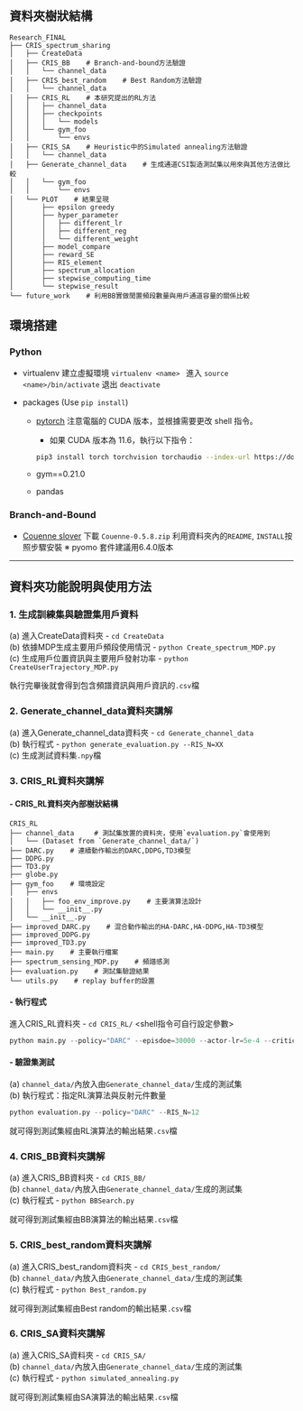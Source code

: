 ## 資料夾樹狀結構
```
Research_FINAL
├── CRIS_spectrum_sharing
│   ├── CreateData
│   ├── CRIS_BB    # Branch-and-bound方法驗證
│   │   └── channel_data
│   ├── CRIS_best_random    # Best Random方法驗證
│   │   └── channel_data
│   ├── CRIS_RL    # 本研究提出的RL方法
│   │   ├── channel_data
│   │   ├── checkpoints
│   │   │   └── models
│   │   └── gym_foo
│   │       └── envs
│   ├── CRIS_SA    # Heuristic中的Simulated annealing方法驗證
│   │   └── channel_data
│   ├── Generate_channel_data    # 生成通道CSI製造測試集以用來與其他方法做比較
│   │   └── gym_foo
│   │       └── envs
│   └── PLOT    # 結果呈現
│       ├── epsilon greedy
│       ├── hyper_parameter
│       │   ├── different_lr
│       │   ├── different_reg
│       │   └── different_weight
│       ├── model_compare
│       ├── reward_SE
│       ├── RIS_element
│       ├── spectrum_allocation
│       ├── stepwise_computing_time
│       └── stepwise_result
└── future_work    # 利用BB實做閒置頻段數量與用戶通道容量的關係比較
```

## 環境搭建
### Python
- virtualenv
    建立虛擬環境 `virtualenv <name> `
    進入 `source <name>/bin/activate`
    退出 `deactivate`
    
- packages (Use `pip install`)
    - [pytorch](https://pytorch.org/get-started/locally/)
        注意電腦的 CUDA 版本，並根據需要更改 shell 指令。
        - 如果 CUDA 版本為 11.6，執行以下指令：

        ```bash
        pip3 install torch torchvision torchaudio --index-url https://download.pytorch.org/whl/cu116
    - gym==0.21.0
    - pandas

### Branch-and-Bound
- [Couenne slover](https://www.coin-or.org/download/source/Couenne/)
    下載 `Couenne-0.5.8.zip`
    利用資料夾內的`README`, `INSTALL`按照步驟安裝
    ※ pyomo 套件建議用6.4.0版本

---

## 資料夾功能說明與使用方法
### 1. 生成訓練集與驗證集用戶資料
(a) 進入CreateData資料夾 - `cd CreateData` <br>
(b) 依據MDP生成主要用戶頻段使用情況 - `python Create_spectrum_MDP.py` <br>
(c\) 生成用戶位置資訊與主要用戶發射功率 - `python CreateUserTrajectory_MDP.py` <br>

執行完畢後就會得到包含頻譜資訊與用戶資訊的`.csv`檔

### 2. Generate_channel_data資料夾講解
(a) 進入Generate_channel_data資料夾 - `cd Generate_channel_data` <br>
(b) 執行程式 - `python generate_evaluation.py --RIS_N=XX` <br>
(c\) 生成測試資料集`.npy`檔 <br>


### 3. CRIS_RL資料夾講解

#### - CRIS_RL資料夾內部樹狀結構

```
CRIS_RL
├── channel_data     # 測試集放置的資料夾，使用`evaluation.py`會使用到
│   └── (Dataset from `Generate_channel_data/`)
├── DARC.py    # 連續動作輸出的DARC,DDPG,TD3模型
├── DDPG.py
├── TD3.py
├── globe.py
├── gym_foo    # 環境設定
│   ├── envs
│   │   ├── foo_env_improve.py    # 主要演算法設計
│   │   └── __init__.py
│   └── __init__.py
├── improved_DARC.py    # 混合動作輸出的HA-DARC,HA-DDPG,HA-TD3模型
├── improved_DDPG.py
├── improved_TD3.py
├── main.py    # 主要執行檔案
├── spectrum_sensing_MDP.py    # 頻譜感測
├── evaluation.py    # 測試集驗證結果
└── utils.py    # replay buffer的設置

```

#### - 執行程式
進入CRIS_RL資料夾 - `cd CRIS_RL/`
<shell指令可自行設定參數>
```python
python main.py --policy="DARC" --episdoe=30000 --actor-lr=5e-4 --critic-lr=5e-4 --RIS_N=12 --dir="result.txt"
```

#### - 驗證集測試
(a) `channel_data/`內放入由`Generate_channel_data/`生成的測試集 <br>
(b) 執行程式：指定RL演算法與反射元件數量
```python
python evaluation.py --policy="DARC" --RIS_N=12
```
就可得到測試集經由RL演算法的輸出結果`.csv`檔

### 4. CRIS_BB資料夾講解
(a) 進入CRIS_BB資料夾 - `cd CRIS_BB/` <br>
(b) `channel_data/`內放入由`Generate_channel_data/`生成的測試集 <br>
(c\) 執行程式 - `python BBSearch.py` <br>

就可得到測試集經由BB演算法的輸出結果`.csv`檔

### 5. CRIS_best_random資料夾講解
(a) 進入CRIS_best_random資料夾 - `cd CRIS_best_random/` <br>
(b) `channel_data/`內放入由`Generate_channel_data/`生成的測試集 <br>
(c\) 執行程式 - `python Best_random.py` <br>

就可得到測試集經由Best random的輸出結果`.csv`檔

### 6. CRIS_SA資料夾講解
(a) 進入CRIS_SA資料夾 - `cd CRIS_SA/` <br>
(b) `channel_data/`內放入由`Generate_channel_data/`生成的測試集 <br>
(c\) 執行程式 - `python simulated_annealing.py` <br>

就可得到測試集經由SA演算法的輸出結果`.csv`檔
